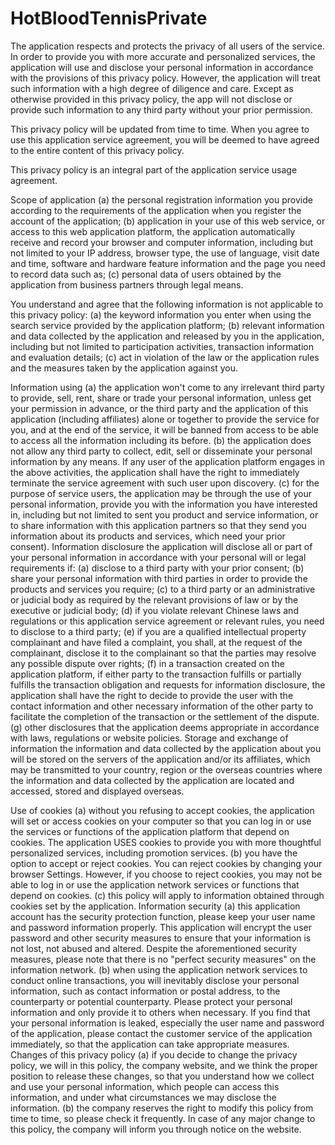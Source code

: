 # HotBloodTennisPrivate

The application respects and protects the privacy of all users of the service. In order to provide you with more accurate and personalized services, the application will use and disclose your personal information in accordance with the provisions of this privacy policy. However, the application will treat such information with a high degree of diligence and care. Except as otherwise provided in this privacy policy, the app will not disclose or provide such information to any third party without your prior permission.

This privacy policy will be updated from time to time. When you agree to use this application service agreement, you will be deemed to have agreed to the entire content of this privacy policy.

This privacy policy is an integral part of the application service usage agreement.

Scope of application (a) the personal registration information you provide according to the requirements of the application when you register the account of the application; (b) application in your use of this web service, or access to this web application platform, the application automatically receive and record your browser and computer information, including but not limited to your IP address, browser type, the use of language, visit date and time, software and hardware feature information and the page you need to record data such as; (c) personal data of users obtained by the application from business partners through legal means.

You understand and agree that the following information is not applicable to this privacy policy: (a) the keyword information you enter when using the search service provided by the application platform; (b) relevant information and data collected by the application and released by you in the application, including but not limited to participation activities, transaction information and evaluation details; (c) act in violation of the law or the application rules and the measures taken by the application against you.

Information using (a) the application won't come to any irrelevant third party to provide, sell, rent, share or trade your personal information, unless get your permission in advance, or the third party and the application of this application (including affiliates) alone or together to provide the service for you, and at the end of the service, it will be banned from access to be able to access all the information including its before. (b) the application does not allow any third party to collect, edit, sell or disseminate your personal information by any means. If any user of the application platform engages in the above activities, the application shall have the right to immediately terminate the service agreement with such user upon discovery. (c) for the purpose of service users, the application may be through the use of your personal information, provide you with the information you have interested in, including but not limited to sent you product and service information, or to share information with this application partners so that they send you information about its products and services, which need your prior consent). Information disclosure the application will disclose all or part of your personal information in accordance with your personal will or legal requirements if: (a) disclose to a third party with your prior consent; (b) share your personal information with third parties in order to provide the products and services you require; (c) to a third party or an administrative or judicial body as required by the relevant provisions of law or by the executive or judicial body; (d) if you violate relevant Chinese laws and regulations or this application service agreement or relevant rules, you need to disclose to a third party; (e) if you are a qualified intellectual property complainant and have filed a complaint, you shall, at the request of the complainant, disclose it to the complainant so that the parties may resolve any possible dispute over rights; (f) in a transaction created on the application platform, if either party to the transaction fulfills or partially fulfills the transaction obligation and requests for information disclosure, the application shall have the right to decide to provide the user with the contact information and other necessary information of the other party to facilitate the completion of the transaction or the settlement of the dispute. (g) other disclosures that the application deems appropriate in accordance with laws, regulations or website policies. Storage and exchange of information the information and data collected by the application about you will be stored on the servers of the application and/or its affiliates, which may be transmitted to your country, region or the overseas countries where the information and data collected by the application are located and accessed, stored and displayed overseas.

Use of cookies (a) without you refusing to accept cookies, the application will set or access cookies on your computer so that you can log in or use the services or functions of the application platform that depend on cookies. The application USES cookies to provide you with more thoughtful personalized services, including promotion services. (b) you have the option to accept or reject cookies. You can reject cookies by changing your browser Settings. However, if you choose to reject cookies, you may not be able to log in or use the application network services or functions that depend on cookies. (c) this policy will apply to information obtained through cookies set by the application. Information security (a) this application account has the security protection function, please keep your user name and password information properly. This application will encrypt the user password and other security measures to ensure that your information is not lost, not abused and altered. Despite the aforementioned security measures, please note that there is no "perfect security measures" on the information network. (b) when using the application network services to conduct online transactions, you will inevitably disclose your personal information, such as contact information or postal address, to the counterparty or potential counterparty. Please protect your personal information and only provide it to others when necessary. If you find that your personal information is leaked, especially the user name and password of the application, please contact the customer service of the application immediately, so that the application can take appropriate measures. Changes of this privacy policy (a) if you decide to change the privacy policy, we will in this policy, the company website, and we think the proper position to release these changes, so that you understand how we collect and use your personal information, which people can access this information, and under what circumstances we may disclose the information. (b) the company reserves the right to modify this policy from time to time, so please check it frequently. In case of any major change to this policy, the company will inform you through notice on the website.
